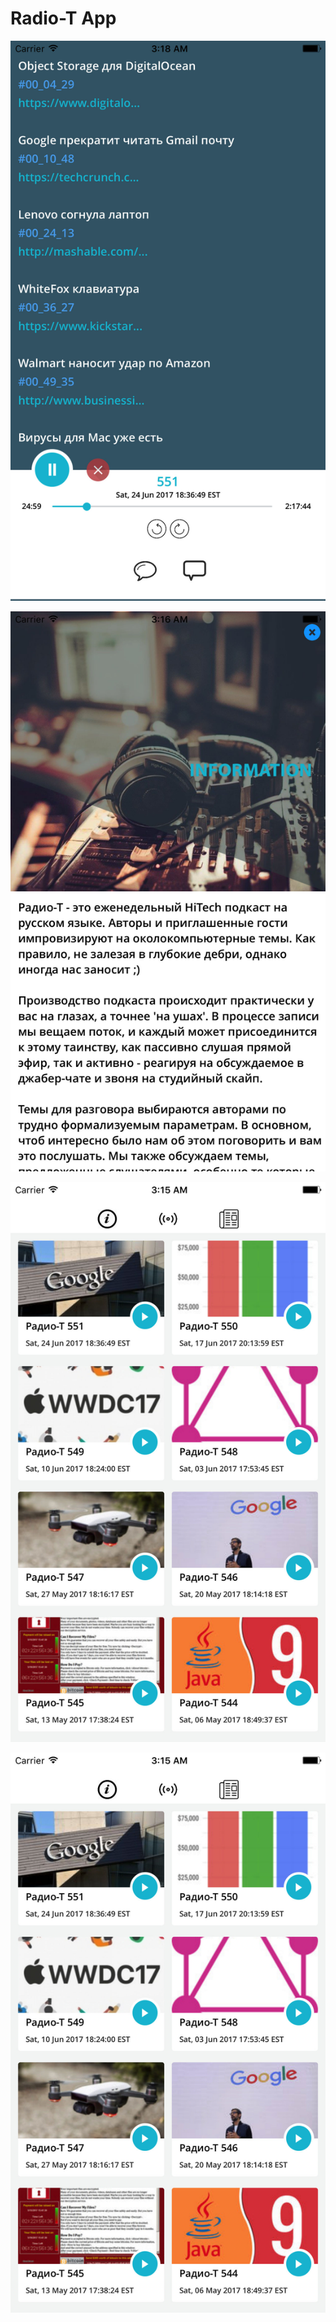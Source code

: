 # Radio-T App

![1](https://github.com/wsm3/Radio-T-App/blob/master/0x01.jpg)

![1](https://github.com/wsm3/Radio-T-App/blob/master/0x02.jpg)

![1](https://github.com/wsm3/Radio-T-App/blob/master/0x0ss.jpg)

![1](https://github.com/wsm3/Radio-T-App/blob/master/0x0ss.jpg)
